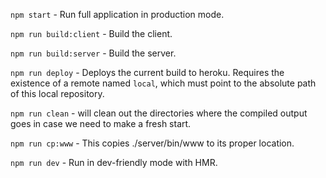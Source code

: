 `npm start` - Run full application in production mode.

`npm run build:client` - Build the client.

`npm run build:server` - Build the server.

`npm run deploy` - Deploys the current build to heroku. Requires the existence of a remote named `local`, which must point to the absolute path of this local repository.

`npm run clean` - will clean out the directories where the compiled output goes in case we need to make a fresh start.

`npm run cp:www` - This copies ./server/bin/www to its proper location.

`npm run dev` - Run in dev-friendly mode with HMR.

